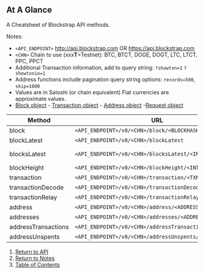 ## At A Glance

A Cheatsheet of Blockstrap API methods.

Notes:
* `<API_ENDPOINT>` http://api.blockstrap.com OR https://api.blockstrap.com
* `<CHN>` Chain to use (xxx**T**=Testnet): BTC, BTCT, DOGE, DOGT, LTC, LTCT, PPC, PPCT
* Additional Transaction information, add to query string: `?showtxn=1` `?showtxnio=1`
* Address functions include pagination query string options: `records=500`, `skip=1000`
* Values are in Satoshi (or chain equivalent) Fiat currencies are approximate values.
* [Block object](../../blocks/blockobject/) - [Transaction object](../../transactions/transactionobject/) -
[Address object](../../addresses/addressobject/) -[Request object](../requestobject/)


| Method | URL | Notes |
|--------|-----|-------|
|block|`<API_ENDPOINT>/v0/<CHN>/block/<BLOCKHASH>`|None|
|blockLatest|`<API_ENDPOINT>/v0/<CHN>/blockLatest`|None|
|blocksLatest|`<API_ENDPOINT>/v0/<CHN>/blocksLatest/<INT_COUNT>`|Max 10|
|blockHeight|`<API_ENDPOINT>/v0/<CHN>/blockHeight/<INT_HEIGHT>`|None|
|transaction|`<API_ENDPOINT>/v0/<CHN>/transaction/<TXN_ID>`|None|
|transactionDecode|`<API_ENDPOINT>/v0/<CHN>/transactionDecode/<TXN_HEX>`|None|
|transactionRelay|`<API_ENDPOINT>/v0/<CHN>/transactionRelay/<TXN_Relay>`|None|
|address|`<API_ENDPOINT>/v0/<CHN>/address/<ADDRESS>`|None|
|addresses|`<API_ENDPOINT>/v0/<CHN>/addresses/<ADDRESS>,<ADDRESS>`|None|
|addressTransactions|`<API_ENDPOINT>/v0/<CHN>/addressTransactions/<ADDRESS>`|None|
|addressUnspents|`<API_ENDPOINT>/v0/<CHN>/addressUnspents/<ADDRESS>`|None|




1. [Return to API](../../../)
1. [Return to Notes](../)
1. [Table of Contents](../../../../)

